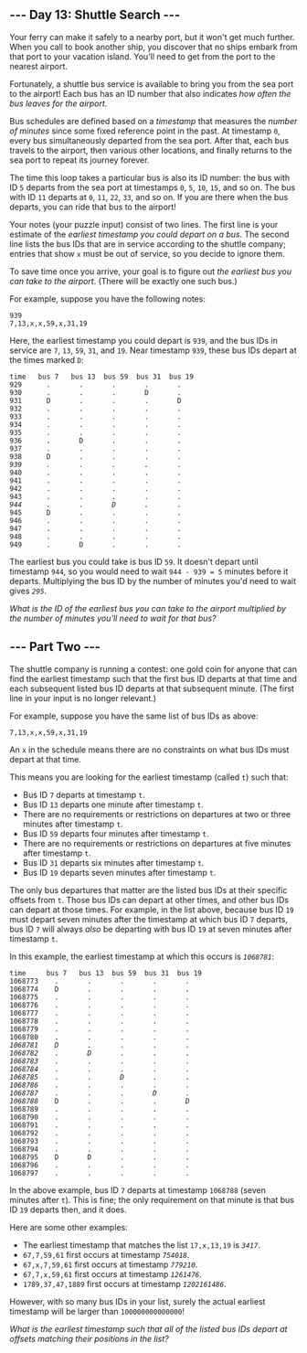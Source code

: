 <h2>--- Day 13: Shuttle Search ---</h2><p>Your ferry can make it safely to a nearby port, but it won't get much further. When you call to book another ship, you discover that no ships embark from that port to your vacation island. You'll need to get from the port to the nearest airport.</p>
<p>Fortunately, a shuttle bus service is available to bring you from the sea port to the airport!  Each bus has an ID number that also indicates <em>how often the bus leaves for the airport</em>.</p>
<p>Bus schedules are defined based on a <em>timestamp</em> that measures the <em>number of minutes</em> since some fixed reference point in the past. At timestamp <code>0</code>, every bus simultaneously departed from the sea port. After that, each bus travels to the airport, then various other locations, and finally returns to the sea port to repeat its journey forever.</p>
<p>The time this loop takes a particular bus is also its ID number: the bus with ID <code>5</code> departs from the sea port at timestamps <code>0</code>, <code>5</code>, <code>10</code>, <code>15</code>, and so on. The bus with ID <code>11</code> departs at <code>0</code>, <code>11</code>, <code>22</code>, <code>33</code>, and so on. If you are there when the bus departs, you can ride that bus to the airport!</p>
<p>Your notes (your puzzle input) consist of two lines.  The first line is your estimate of the <em>earliest timestamp you could depart on a bus</em>. The second line lists the bus IDs that are in service according to the shuttle company; entries that show <code>x</code> must be out of service, so you decide to ignore them.</p>
<p>To save time once you arrive, your goal is to figure out <em>the earliest bus you can take to the airport</em>. (There will be exactly one such bus.)</p>
<p>For example, suppose you have the following notes:</p>
<pre><code>939
7,13,x,x,59,x,31,19
</code></pre>
<p>Here, the earliest timestamp you could depart is <code>939</code>, and the bus IDs in service are <code>7</code>, <code>13</code>, <code>59</code>, <code>31</code>, and <code>19</code>. Near timestamp <code>939</code>, these bus IDs depart at the times marked <code>D</code>:</p>
<pre><code>time   bus 7   bus 13  bus 59  bus 31  bus 19
929      .       .       .       .       .
930      .       .       .       D       .
931      D       .       .       .       D
932      .       .       .       .       .
933      .       .       .       .       .
934      .       .       .       .       .
935      .       .       .       .       .
936      .       D       .       .       .
937      .       .       .       .       .
938      D       .       .       .       .
<em>939      .       .       .       .       .</em>
940      .       .       .       .       .
941      .       .       .       .       .
942      .       .       .       .       .
943      .       .       .       .       .
<em>944      .       .       D       .       .</em>
945      D       .       .       .       .
946      .       .       .       .       .
947      .       .       .       .       .
948      .       .       .       .       .
949      .       D       .       .       .
</code></pre>
<p>The earliest bus you could take is bus ID <code>59</code>. It doesn't depart until timestamp <code>944</code>, so you would need to wait <code>944 - 939 = 5</code> minutes before it departs. Multiplying the bus ID by the number of minutes you'd need to wait gives <em><code>295</code></em>.</p>
<p><em>What is the ID of the earliest bus you can take to the airport multiplied by the number of minutes you'll need to wait for that bus?</em></p>

<h2 id="part2">--- Part Two ---</h2><p>The shuttle company is running a <span title="This is why you should never let me design a contest for a shuttle company.">contest</span>: one gold coin for anyone that can find the earliest timestamp such that the first bus ID departs at that time and each subsequent listed bus ID departs at that subsequent minute. (The first line in your input is no longer relevant.)</p>
<p>For example, suppose you have the same list of bus IDs as above:</p>
<pre><code>7,13,x,x,59,x,31,19</code></pre>
<p>An <code>x</code> in the schedule means there are no constraints on what bus IDs must depart at that time.</p>
<p>This means you are looking for the earliest timestamp (called <code>t</code>) such that:</p>
<ul>
<li>Bus ID <code>7</code> departs at timestamp <code>t</code>.
</li><li>Bus ID <code>13</code> departs one minute after timestamp <code>t</code>.</li>
<li>There are no requirements or restrictions on departures at two or three minutes after timestamp <code>t</code>.</li>
<li>Bus ID <code>59</code> departs four minutes after timestamp <code>t</code>.</li>
<li>There are no requirements or restrictions on departures at five minutes after timestamp <code>t</code>.</li>
<li>Bus ID <code>31</code> departs six minutes after timestamp <code>t</code>.</li>
<li>Bus ID <code>19</code> departs seven minutes after timestamp <code>t</code>.</li>
</ul>
<p>The only bus departures that matter are the listed bus IDs at their specific offsets from <code>t</code>. Those bus IDs can depart at other times, and other bus IDs can depart at those times.  For example, in the list above, because bus ID <code>19</code> must depart seven minutes after the timestamp at which bus ID <code>7</code> departs, bus ID <code>7</code> will always <em>also</em> be departing with bus ID <code>19</code> at seven minutes after timestamp <code>t</code>.</p>
<p>In this example, the earliest timestamp at which this occurs is <em><code>1068781</code></em>:</p>
<pre><code>time     bus 7   bus 13  bus 59  bus 31  bus 19
1068773    .       .       .       .       .
1068774    D       .       .       .       .
1068775    .       .       .       .       .
1068776    .       .       .       .       .
1068777    .       .       .       .       .
1068778    .       .       .       .       .
1068779    .       .       .       .       .
1068780    .       .       .       .       .
<em>1068781</em>    <em>D</em>       .       .       .       .
<em>1068782</em>    .       <em>D</em>       .       .       .
<em>1068783</em>    .       .       .       .       .
<em>1068784</em>    .       .       .       .       .
<em>1068785</em>    .       .       <em>D</em>       .       .
<em>1068786</em>    .       .       .       .       .
<em>1068787</em>    .       .       .       <em>D</em>       .
<em>1068788</em>    D       .       .       .       <em>D</em>
1068789    .       .       .       .       .
1068790    .       .       .       .       .
1068791    .       .       .       .       .
1068792    .       .       .       .       .
1068793    .       .       .       .       .
1068794    .       .       .       .       .
1068795    D       D       .       .       .
1068796    .       .       .       .       .
1068797    .       .       .       .       .
</code></pre>
<p>In the above example, bus ID <code>7</code> departs at timestamp <code>1068788</code> (seven minutes after <code>t</code>). This is fine; the only requirement on that minute is that bus ID <code>19</code> departs then, and it does.</p>
<p>Here are some other examples:</p>
<ul>
<li>The earliest timestamp that matches the list <code>17,x,13,19</code> is <em><code>3417</code></em>.</li>
<li><code>67,7,59,61</code> first occurs at timestamp <em><code>754018</code></em>.</li>
<li><code>67,x,7,59,61</code> first occurs at timestamp <em><code>779210</code></em>.</li>
<li><code>67,7,x,59,61</code> first occurs at timestamp <em><code>1261476</code></em>.</li>
<li><code>1789,37,47,1889</code> first occurs at timestamp <em><code>1202161486</code></em>.</li>
</ul>
<p>However, with so many bus IDs in your list, surely the actual earliest timestamp will be larger than <code>100000000000000</code>!</p>
<p><em>What is the earliest timestamp such that all of the listed bus IDs depart at offsets matching their positions in the list?</em></p>

